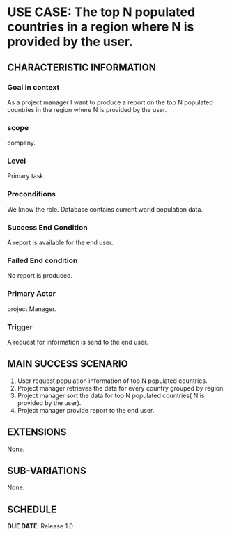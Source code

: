# USE CASE: The top N populated countries in a region where N is provided by the user.

## CHARACTERISTIC INFORMATION

### Goal in context

As a project manager I want to produce a report on the top N populated countries in the region where N is provided by the user.

### scope

company.

### Level

Primary task.

### Preconditions

We know the role. Database contains current world population data.

### Success End Condition

A report is available for the end user.

### Failed End condition

No report is produced.

### Primary Actor

project Manager.

### Trigger

A request for information is send to the end user.

## MAIN SUCCESS SCENARIO

1. User request population information of top N populated countries.
2. Project manager retrieves the data for every country grouped by region.
3. Project manager sort the data for top N populated countries( N is provided by the user).
4. Project manager provide report to the end user.

## EXTENSIONS

None.

## SUB-VARIATIONS

None.

## SCHEDULE

**DUE DATE**: Release 1.0
